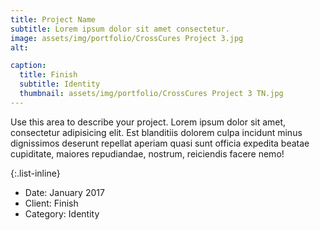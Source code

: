 ```yaml
---
title: Project Name
subtitle: Lorem ipsum dolor sit amet consectetur.
image: assets/img/portfolio/CrossCures Project 3.jpg
alt: 

caption:
  title: Finish
  subtitle: Identity
  thumbnail: assets/img/portfolio/CrossCures Project 3 TN.jpg
---
```

Use this area to describe your project. Lorem ipsum dolor sit amet, consectetur adipisicing elit. Est blanditiis dolorem culpa incidunt minus dignissimos deserunt repellat aperiam quasi sunt officia expedita beatae cupiditate, maiores repudiandae, nostrum, reiciendis facere nemo!

{:.list-inline}
- Date: January 2017
- Client: Finish
- Category: Identity

